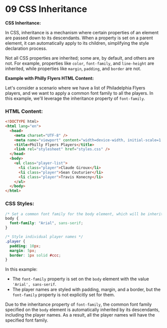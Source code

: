 # 09 CSS Inheritance

**CSS Inheritance:**

In CSS, inheritance is a mechanism where certain properties of an element are passed down to its descendants. When a property is set on a parent element, it can automatically apply to its children, simplifying the style declaration process.

Not all CSS properties are inherited; some are, by default, and others are not. For example, properties like `color`, `font-family`, and `line-height` are inherited, while properties like `margin`, `padding`, and `border` are not.

**Example with Philly Flyers HTML Content:**

Let's consider a scenario where we have a list of Philadelphia Flyers players, and we want to apply a common font family to all the players. In this example, we'll leverage the inheritance property of `font-family`.

### HTML Content:

```html
<!DOCTYPE html>
<html lang="en">
  <head>
    <meta charset="UTF-8" />
    <meta name="viewport" content="width=device-width, initial-scale=1.0" />
    <title>Philly Flyers Players</title>
    <link rel="stylesheet" href="styles.css" />
  </head>
  <body>
    <ul class="player-list">
      <li class="player">Claude Giroux</li>
      <li class="player">Sean Couturier</li>
      <li class="player">Travis Konecny</li>
    </ul>
  </body>
</html>
```

### CSS Styles:

```css
/* Set a common font family for the body element, which will be inherited by its descendants */
body {
  font-family: "Arial", sans-serif;
}

/* Style individual player names */
.player {
  padding: 10px;
  margin: 5px;
  border: 1px solid #ccc;
}
```

In this example:

- The `font-family` property is set on the `body` element with the value `'Arial', sans-serif`.
- The player names are styled with padding, margin, and a border, but the `font-family` property is not explicitly set for them.

Due to the inheritance property of `font-family`, the common font family specified on the `body` element is automatically inherited by its descendants, including the player names. As a result, all the player names will have the specified font family.
